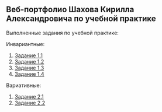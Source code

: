 Веб-портфолио Шахова Кирилла Александровича по учебной практике
-
Выполненные задания по учебной практике:

Инвариантные:
1. [Задание 1.1](https://github.com/practicroom/practice_herzen/blob/master/%D0%97%D0%B0%D0%B4%D0%B0%D0%BD%D0%B8%D0%B5%201.1.docx)
2. [Задание 1.2](https://github.com/practicroom/practice_herzen/blob/master/%D0%97%D0%B0%D0%B4%D0%B0%D0%BD%D0%B8%D0%B5%201.2.docx)
3. [Задание 1.3](https://github.com/practicroom/practice_herzen/blob/master/%D0%97%D0%B0%D0%B4%D0%B0%D0%BD%D0%B8%D0%B5%201.3.docx)
4. [Задание 1.4](https://github.com/practicroom/practice_herzen/blob/master/%D0%97%D0%B0%D0%B4%D0%B0%D0%BD%D0%B8%D0%B5%201.4.docx)


Вариативные:
1. [Задание 2.1](https://github.com/practicroom/practice_herzen/blob/master/%D0%97%D0%B0%D0%B4%D0%B0%D0%BD%D0%B8%D0%B5%202.1.docx)
2. [Задание 2.2](https://github.com/practicroom/practice_herzen/blob/master/%D0%97%D0%B0%D0%B4%D0%B0%D0%BD%D0%B8%D0%B5%202.2.docx)
